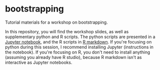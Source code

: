 # bootstrapping
Tutorial materials for a workshop on bootstrapping. 

In this repository, you will find the workshop slides, as well as supplementary python and R scripts. The python scripts are presented in a [Jupyter notebook](http://jupyter.org), and the R scripts in [R markdown](http://rmarkdown.rstudio.com). If you're focusing on python during this session, I recommend installing Jupyter (instructions in the notebook). If you're focusing on R, you don't need to install anything (assuming you already have R studio), because R markdown isn't as interactive as Jupyter notebooks. 
